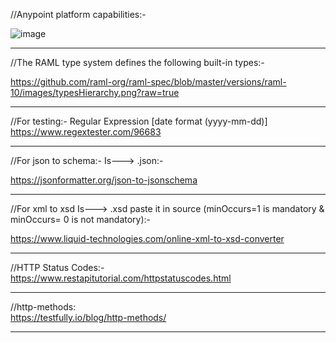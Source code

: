 //Anypoint platform capabilities:-

![image](https://github.com/bharatchim17/My-MuleSoft-Notes/assets/147084212/3c220dbf-93a4-4791-b7a6-aea00f4cb8f7)

--------------------------------------------------------------------------
//The RAML type system defines the following built-in types:-

https://github.com/raml-org/raml-spec/blob/master/versions/raml-10/images/typesHierarchy.png?raw=true

-------------------------------------------------------------------------------
//For testing:- Regular Expression [date format (yyyy-mm-dd)]
https://www.regextester.com/96683

-----------------------------------------------------------------------------
//For json to schema:-
Is---> .json:-
 
https://jsonformatter.org/json-to-jsonschema

----------------------------------------------------------------------------------
//For xml to xsd Is---> .xsd paste it in source (minOccurs=1 is mandatory & minOccurs= 0 is not mandatory):- 

https://www.liquid-technologies.com/online-xml-to-xsd-converter

--------------------------------------------------------------------------------------
//HTTP Status Codes:-
https://www.restapitutorial.com/httpstatuscodes.html

----------------------------------------------------------------------------------
//http-methods:  
https://testfully.io/blog/http-methods/

-------------------------------------------------------------------------------